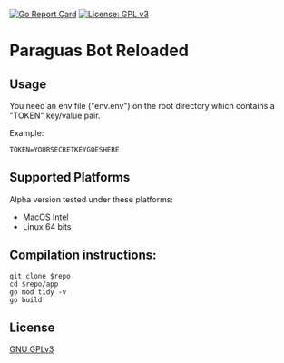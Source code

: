 [![Go Report Card](https://goreportcard.com/badge/github.com/narvikd/paragueroreloaded)](https://goreportcard.com/report/github.com/narvikd/paragueroreloaded)  [![License: GPL v3](https://img.shields.io/badge/License-GPLv3-blue.svg)](https://www.gnu.org/licenses/gpl-3.0)

# Paraguas Bot Reloaded

## Usage
You need an env file ("env.env") on the root directory which contains a "TOKEN" key/value pair.

Example:
```shell
TOKEN=YOURSECRETKEYGOESHERE
```

## Supported Platforms
Alpha version tested under these platforms:
* MacOS Intel
* Linux 64 bits

## Compilation instructions:
```shell
git clone $repo
cd $repo/app
go mod tidy -v
go build
```

## License
[GNU GPLv3](https://www.gnu.org/licenses/gpl-3.0.en.html)